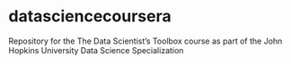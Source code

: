 # datasciencecoursera
Repository for the The Data Scientist’s Toolbox course as part of the John Hopkins University Data Science Specialization
